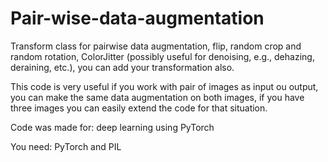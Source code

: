 # Pair-wise-data-augmentation
Transform class for pairwise data augmentation, flip, random crop and random rotation, ColorJitter (possibly useful for denoising, e.g., dehazing, deraining, etc.), you can add your transformation also.

This code is very useful if you work with pair of images as input ou output, you can make the same data augmentation
on both images, if you have three images you can easily extend the code for that situation. 

Code was made for: deep learning using PyTorch

You need:
PyTorch and PIL

